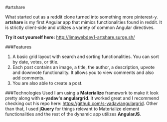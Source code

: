 #artshare

What started out as a reddit clone turned into something more pinterest-y. **artshare** is my first Angular app that mimics functionalities found in reddit. It is strictly client-side and utilizes a variety of common Angular directives.

**Try it out yourself here:** http://limawebdev1-artshare.surge.sh/

###Features
1. A basic grid layout with search and sorting functionalities. You can sort by date, votes, or title.
2. Each post contains an image, a title, the author, a description, upvote and downvote functionality. It allows you to view comments and also add comments.
3. You are also able to create a post.

###Technologies Used
I am using a **Materialize** framework to make it look pretty along with **s-yadav's angulargrid**. It worked great and I recommend checking out his repo here: https://github.com/s-yadav/angulargrid. Other than that, I used **jQuery** for things relevant to Materialize element functionalities and the rest of the dynamic app utilizes **AngularJS**.
